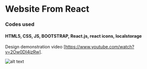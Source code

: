 # Website From React 
### Codes used
#### HTML5, CSS, JS, BOOTSTRAP, React.js, react icons, localstorage

Design demonstration video [https://www.youtube.com/watch?v=2Ow0DI4jzRw].

![alt text](https://raw.githubusercontent.com/ramyibrahim-eg/website-from-react-/master/screenshot.png "Logo Website From React")

